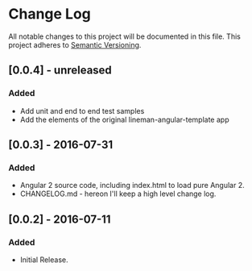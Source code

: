# Change Log
All notable changes to this project will be documented in this file.
This project adheres to [Semantic Versioning](http://semver.org/).

## [0.0.4] - unreleased
### Added
* Add unit and end to end test samples
* Add the elements of the original lineman-angular-template app

## [0.0.3] - 2016-07-31
### Added
* Angular 2 source code, including index.html to load pure Angular 2.
* CHANGELOG.md - hereon I'll keep a high level change log.

## [0.0.2] - 2016-07-11
### Added
* Initial Release.